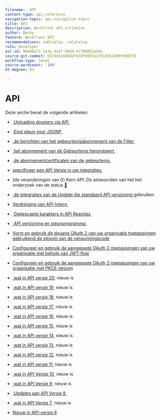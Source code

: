 ```yaml
---
filename: _API
content-type: api;reference
navigation-topic: api-navigation-topic
title: API
description: Workfront API-artikelen
author: Becky
feature: Workfront API
recommendations: noDisplay, noCatalog
role: Developer
exl-id: 90e00a71-1a3a-4e3f-99d8-47700052a9dc
source-git-commit: b57dd3a93b84fb78fb697e1fb18352809f0987f8
workflow-type: tm+mt
source-wordcount: '189'
ht-degree: 0%

---
```


# API

Deze sectie bevat de volgende artikelen:

* [&#x200B; Uploading dossiers via API &#x200B;](../../wf-api/api/uploading-files-api.md)
* [&#x200B; Eind steun voor JSONP &#x200B;](../../wf-api/api/ending-support-jsonp.md)
* [&#x200B; de berichten van het gebeurtenisabonnement van de Filter &#x200B;](../../wf-api/api/filter-event-sub-messages.md)
* [&#x200B; het abonnement van de Gebeurtenis herprobeert &#x200B;](../../wf-api/api/event-sub-retries.md)
* [&#x200B; de abonnementcertificaten van de gebeurtenis &#x200B;](../../wf-api/api/event-sub-certs.md)
* [&#x200B; specificeer een API Versie in uw integraties &#x200B;](../../wf-api/api/specify-api-version-integrations.md)

* {de veranderingen van 0} Kern API: De antwoorden van het het onderzoek van de status [&#128279;](../../wf-api/api/api-changes-search.md)
* [&#x200B; de integraties van de Update die standaard API versioning &#x200B;](../../wf-api/api/update-default-api-versioning.md) gebruiken
* [&#x200B; Verdringing van API-Intern &#x200B;](../../wf-api/api/deprecation-api-internal.md)
* [&#x200B; Geëescapte karakters in API Reacties &#x200B;](../../wf-api/api/escaped-characters-api.md)
* [&#x200B; API versioning en steunprogramma &#x200B;](../../wf-api/api/api-version-support-schedule.md)
* [Vorm en gebruik de douane OAuth 2 van uw organisatie toepassingen gebruikend de stroom van de vergunningscode](../../wf-api/api/oauth-app-code-token-flow.md)
* [Configureer en gebruik de aangepaste OAuth 2-toepassingen van uw organisatie met behulp van JWT-flow](../../wf-api/api/oauth-app-jwt-flow.md)
* [Configureer en gebruik de aangepaste OAuth 2-toepassingen van uw organisatie met PKCE-stroom](../../wf-api/api/oauth-app-pkce-flow.md)
* [&#x200B; wat in API versie 20 &#x200B;](../../wf-api/api/new-api-version-20.md) nieuw is
* [&#x200B; wat in API versie 19 &#x200B;](../../wf-api/api/new-api-version-19.md) nieuw is
* [&#x200B; wat in API versie 18 &#x200B;](../../wf-api/api/new-api-version-18.md) nieuw is
* [&#x200B; wat in API versie 17 &#x200B;](../../wf-api/api/new-api-version-17.md) nieuw is
* [&#x200B; wat in API versie 16 &#x200B;](../../wf-api/api/new-api-version-16.md) nieuw is
* [&#x200B; wat in API versie 15 &#x200B;](../../wf-api/api/new-api-version-15.md) nieuw is
* [&#x200B; wat in API versie 14 &#x200B;](../../wf-api/api/new-api-version-14.md) nieuw is
* [&#x200B; wat in API versie 13 &#x200B;](../../wf-api/api/new-api-version-13.md) nieuw is
* [&#x200B; wat in API versie 12 &#x200B;](../../wf-api/api/new-api-version-12.md) nieuw is
* [&#x200B; wat in API versie 11 &#x200B;](../../wf-api/api/new-api-version-11.md) nieuw is
* [&#x200B; wat in API Versie 10 &#x200B;](../../wf-api/api/new-api-version-10.md) nieuw is
* [&#x200B; wat in API Versie 9 &#x200B;](../../wf-api/api/new-api-version-9.md) nieuw is
* [&#x200B; Updates aan API Versie 8 &#x200B;](../../wf-api/api/new-api-version-8-updates.md)
* [&#x200B; wat in API Versie 7 &#x200B;](../../wf-api/api/new-api-version-7.md) nieuw is
* [Nieuw in API-versie 6](../../wf-api/api/new-api-version-6.md)

